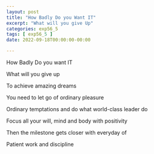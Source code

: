 ```yaml
---
layout: post
title: "How Badly Do you Want IT"
excerpt: "What will you give Up"
categories: exp56_5
tags: [ exp56_5 ]
date: 2022-09-18T00:00:00-00:00

---
```


How Badly Do you want IT

What will you give up

To achieve amazing dreams

You need to let go of ordinary pleasure

Ordinary temptations and do what world-class leader do

Focus all your will, mind and body with positivity

Then the milestone gets closer with everyday of

Patient work and discipline
